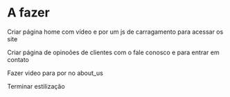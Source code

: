 <h1>A fazer</h1>

Criar página home com vídeo e por um js de carragamento para acessar os site 

Criar página de opinoões de clientes com o fale conosco e para entrar em contato 

Fazer video para por no about_us 

Terminar estilização 